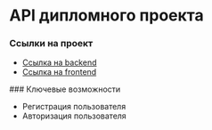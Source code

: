 # API дипломного проекта
### Ссылки на проект
<ul>
  <li><a href="https://api.zootoo.ru/">Ссылка на backend</a> </li>
  <li><a href="https://zootoo.ru/">Ссылка на frontend</a> </li>
</ul>
### Ключевые возможности

<ul>
  <li>Регистрация пользователя</li>
  <li>Авторизация пользователя</li>
</ul>


